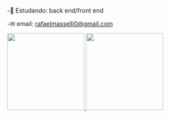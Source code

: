 -📘 Estudando: back end/front end

-✉ email: rafaelmasselli0@gmail.com

<div>
  <a href="https://github.com/rafaelmasselli">
  <img height="180em" src="https://github-readme-stats.vercel.app/api?username=rafaelmasselli&show_icons=false&theme=dark&include_all_commits=true&count_private=true"/>
  <img height="180em" src="https://github-readme-stats.vercel.app/api/top-langs/?username=rafaelmasselli&layout=compact&langs_count=7&theme=dark"/>
</div>

